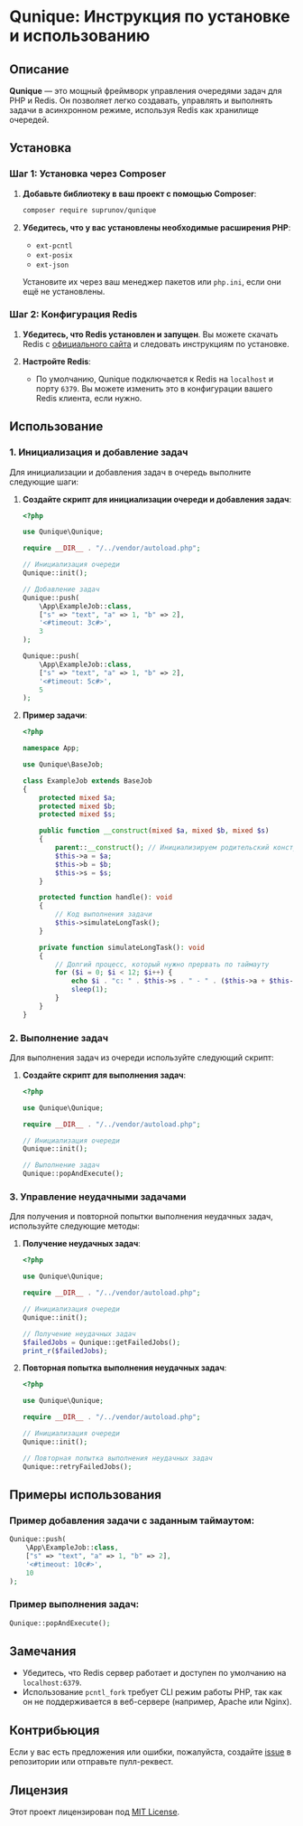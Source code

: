 # Qunique: Инструкция по установке и использованию

## Описание

**Qunique** — это мощный фреймворк управления очередями задач для PHP и Redis. Он позволяет легко создавать, управлять и выполнять задачи в асинхронном режиме, используя Redis как хранилище очередей.

## Установка

### Шаг 1: Установка через Composer

1. **Добавьте библиотеку в ваш проект с помощью Composer**:

   ```bash
   composer require suprunov/qunique
   ```

2. **Убедитесь, что у вас установлены необходимые расширения PHP**:
    - `ext-pcntl`
    - `ext-posix`
    - `ext-json`

   Установите их через ваш менеджер пакетов или `php.ini`, если они ещё не установлены.

### Шаг 2: Конфигурация Redis

1. **Убедитесь, что Redis установлен и запущен**. Вы можете скачать Redis с [официального сайта](https://redis.io/download) и следовать инструкциям по установке.

2. **Настройте Redis**:
    - По умолчанию, Qunique подключается к Redis на `localhost` и порту `6379`. Вы можете изменить это в конфигурации вашего Redis клиента, если нужно.

## Использование

### 1. Инициализация и добавление задач

Для инициализации и добавления задач в очередь выполните следующие шаги:

1. **Создайте скрипт для инициализации очереди и добавления задач**:

   ```php
   <?php

   use Qunique\Qunique;

   require __DIR__ . "/../vendor/autoload.php";

   // Инициализация очереди
   Qunique::init();

   // Добавление задач
   Qunique::push(
       \App\ExampleJob::class,
       ["s" => "text", "a" => 1, "b" => 2],
       '<#timeout: 3c#>',
       3
   );

   Qunique::push(
       \App\ExampleJob::class,
       ["s" => "text", "a" => 1, "b" => 2],
       '<#timeout: 5c#>',
       5
   );
   ```

2. **Пример задачи**:

   ```php
   <?php

   namespace App;

   use Qunique\BaseJob;

   class ExampleJob extends BaseJob
   {
       protected mixed $a;
       protected mixed $b;
       protected mixed $s;

       public function __construct(mixed $a, mixed $b, mixed $s)
       {
           parent::__construct(); // Инициализируем родительский конструктор
           $this->a = $a;
           $this->b = $b;
           $this->s = $s;
       }

       protected function handle(): void
       {
           // Код выполнения задачи
           $this->simulateLongTask();
       }

       private function simulateLongTask(): void
       {
           // Долгий процесс, который нужно прервать по таймауту
           for ($i = 0; $i < 12; $i++) {
               echo $i . "c: " . $this->s . " - " . ($this->a + $this->b) . PHP_EOL;
               sleep(1);
           }
       }
   }
   ```

### 2. Выполнение задач

Для выполнения задач из очереди используйте следующий скрипт:

1. **Создайте скрипт для выполнения задач**:

   ```php
   <?php

   use Qunique\Qunique;

   require __DIR__ . "/../vendor/autoload.php";

   // Инициализация очереди
   Qunique::init();

   // Выполнение задач
   Qunique::popAndExecute();
   ```

### 3. Управление неудачными задачами

Для получения и повторной попытки выполнения неудачных задач, используйте следующие методы:

1. **Получение неудачных задач**:

   ```php
   <?php

   use Qunique\Qunique;

   require __DIR__ . "/../vendor/autoload.php";

   // Инициализация очереди
   Qunique::init();

   // Получение неудачных задач
   $failedJobs = Qunique::getFailedJobs();
   print_r($failedJobs);
   ```

2. **Повторная попытка выполнения неудачных задач**:

   ```php
   <?php

   use Qunique\Qunique;

   require __DIR__ . "/../vendor/autoload.php";

   // Инициализация очереди
   Qunique::init();

   // Повторная попытка выполнения неудачных задач
   Qunique::retryFailedJobs();
   ```

## Примеры использования

### Пример добавления задачи с заданным таймаутом:

```php
Qunique::push(
    \App\ExampleJob::class,
    ["s" => "text", "a" => 1, "b" => 2],
    '<#timeout: 10c#>',
    10
);
```

### Пример выполнения задач:

```php
Qunique::popAndExecute();
```

## Замечания

- Убедитесь, что Redis сервер работает и доступен по умолчанию на `localhost:6379`.
- Использование `pcntl_fork` требует CLI режим работы PHP, так как он не поддерживается в веб-сервере (например, Apache или Nginx).

## Контрибьюция

Если у вас есть предложения или ошибки, пожалуйста, создайте [issue](https://github.com/suprunov/qunique/issues) в репозитории или отправьте пулл-реквест.

## Лицензия

Этот проект лицензирован под [MIT License](https://opensource.org/licenses/MIT).
